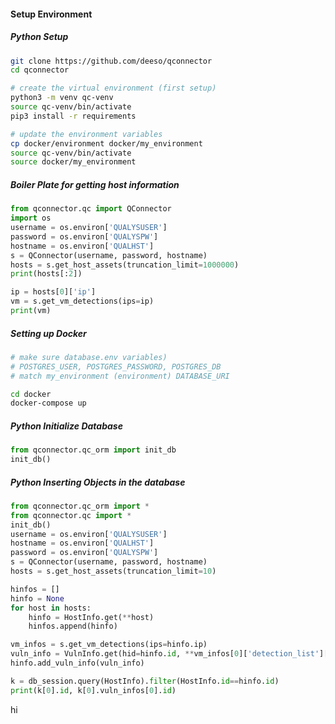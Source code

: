 #### Setup Environment

##### Python Setup
```bash
git clone https://github.com/deeso/qconnector
cd qconnector

# create the virtual environment (first setup)
python3 -m venv qc-venv
source qc-venv/bin/activate
pip3 install -r requirements

# update the environment variables
cp docker/environment docker/my_environment
source qc-venv/bin/activate
source docker/my_environment
```

##### Boiler Plate for getting host information
```python
from qconnector.qc import QConnector
import os
username = os.environ['QUALYSUSER']
password = os.environ['QUALYSPW']
hostname = os.environ['QUALHST']
s = QConnector(username, password, hostname)
hosts = s.get_host_assets(truncation_limit=1000000)
print(hosts[:2])

ip = hosts[0]['ip']
vm = s.get_vm_detections(ips=ip)
print(vm)
```

##### Setting up Docker
```bash
# make sure database.env variables)
# POSTGRES_USER, POSTGRES_PASSWORD, POSTGRES_DB
# match my_environment (environment) DATABASE_URI

cd docker
docker-compose up
```

##### Python Initialize Database
```python
from qconnector.qc_orm import init_db
init_db()
```

##### Python Inserting Objects in the database
```python
from qconnector.qc_orm import *
from qconnector.qc import *
init_db()
username = os.environ['QUALYSUSER']
hostname = os.environ['QUALHST']
password = os.environ['QUALYSPW']
s = QConnector(username, password, hostname)
hosts = s.get_host_assets(truncation_limit=10)

hinfos = []
hinfo = None
for host in hosts:
    hinfo = HostInfo.get(**host) 
    hinfos.append(hinfo)

vm_infos = s.get_vm_detections(ips=hinfo.ip)
vuln_info = VulnInfo.get(hid=hinfo.id, **vm_infos[0]['detection_list']['detection'][0])
hinfo.add_vuln_info(vuln_info)

k = db_session.query(HostInfo).filter(HostInfo.id==hinfo.id)
print(k[0].id, k[0].vuln_infos[0].id)
```

hi